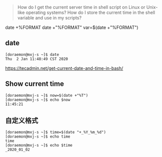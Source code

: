 > How do I get the current server time in shell script on Linux or Unix-like operating systems? 
How do I store the current time in the shell variable and use in my scripts?

date +%FORMAT
date +"%FORMAT"
var=$(date +"%FORMAT")

## date
```
[doraemon@mxj-s ~]$ date
Thu  2 Jan 11:48:49 CST 2020
```
https://tecadmin.net/get-current-date-and-time-in-bash/

## Show current time
```
[doraemon@mxj-s ~]$ now=$(date +"%T")
[doraemon@mxj-s ~]$ echo $now
11:45:21
```

## 自定义格式
```
[doraemon@mxj-s ~]$ time=$(date "+_%Y_%m_%d")
[doraemon@mxj-s ~]$ echo time
time
[doraemon@mxj-s ~]$ echo $time
_2020_01_02
```

